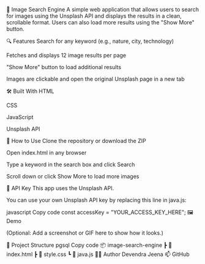 📸 Image Search Engine
A simple web application that allows users to search for images using the Unsplash API and displays the results in a clean, scrollable format. Users can also load more results using the "Show More" button.

🔍 Features
Search for any keyword (e.g., nature, city, technology)

Fetches and displays 12 image results per page

"Show More" button to load additional results

Images are clickable and open the original Unsplash page in a new tab

🛠️ Built With
HTML

CSS

JavaScript

Unsplash API

🚀 How to Use
Clone the repository or download the ZIP

Open index.html in any browser

Type a keyword in the search box and click Search

Scroll down or click Show More to load more images

🔑 API Key
This app uses the Unsplash API.

You can use your own Unsplash API key by replacing this line in java.js:

javascript
Copy code
const accessKey = "YOUR_ACCESS_KEY_HERE";
🖼️ Demo

(Optional: Add a screenshot or GIF here to show how it looks.)

📁 Project Structure
pgsql
Copy code
📦 image-search-engine
 ┣ 📜 index.html
 ┣ 📜 style.css
 ┗ 📜 java.js
🙋‍♂️ Author
Devendra Jeena
📫 GitHub
